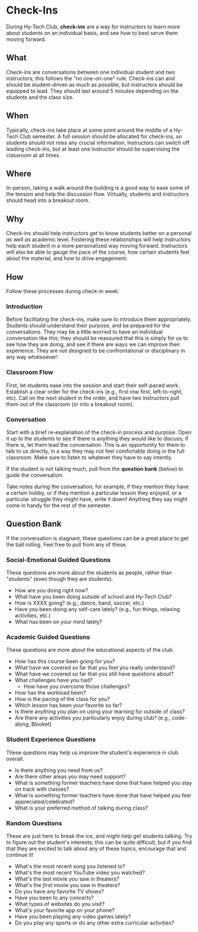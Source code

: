 # Check-Ins
During Hy-Tech Club, **check-ins** are a way for instructors to learn more about students on an individual basis, and see how to best serve them moving forward.

## What
Check-ins are conversations between one individual student and two instructors; this follows the "no one-on-one" rule. Check-ins can and should be student-driven as much as possible, but instructors should be equipped to lead. They should last around 5 minutes depending on the students and the class size.

## When
Typically, check-ins take place at some point around the middle of a Hy-Tech Club semester. A full session should be allocated for check-ins, so students should not miss any crucial information. Instructors can switch off leading check-ins, but at least one instructor should be supervising the classroom at all times.

## Where
In-person, taking a walk around the building is a good way to ease some of the tension and help the discussion flow. Virtually, students and instructors should head into a breakout room.

## Why
Check-ins should help instructors get to know students better on a personal _as well as_ academic level. Fostering these relationships will help instructors help each student in a more personalized way moving forward. Instructors will also be able to gauge the pace of the course, how certain students feel about the material, and how to drive engagement.

## How
Follow these processes during check-in week.

### Introduction
Before facilitating the check-ins, make sure to introduce them appropriately. Students should understand their purpose, and be prepared for the conversations. They may be a little worried to have an individual conversation like this; they should be reassured that this is simply for us to see how they are doing, and see if there are ways we can improve their experience. They are _not_ designed to be confrontational or disciplinary in any way whatsoever!

### Classroom Flow
First, let students ease into the session and start their self-paced work. Establish a clear order for the check-ins (e.g., first row first, left-to-right, etc). Call on the next student in the order, and have two instructors pull them out of the classroom (or into a breakout room).

### Conversation
Start with a brief re-explanation of the check-in process and purpose. Open it up to the students to see if there is anything they would like to discuss; if there is, let them lead the conversation. This is an opportunity for them to talk to us directly, in a way they may not feel comfortable doing in the full classroom. Make sure to listen to whatever they have to say intently.

If the student is not talking much, pull from the **question bank** (below) to guide the conversation.

Take notes during the conversation; for example, if they mention they have a certain hobby, or if they mention a particular lesson they enjoyed, or a particular struggle they might have, write it down! Anything they say might come in handy for the rest of the semester.

## Question Bank
If the conversation is stagnant, these questions can be a great place to get the ball rolling. Feel free to pull from any of these.

### Social-Emotional Guided Questions
These questions are more about the students as people, rather than "students" (even though they are students).

-	How are you doing right now?
-	What have you been doing outside of school and Hy-Tech Club?
-	How is XXXX going? (e.g., dance, band, soccer, etc.)
-	Have you been doing any self-care lately? (e.g., fun things, relaxing activities, etc.)
- What has been on your mind lately?

### Academic Guided Questions
These questions are more about the educational aspects of the club.

-	How has this course been going for you?
-	What have we covered so far that you feel you really understand?
-	What have we covered so far that you still have questions about?
-	What challenges have you had?
    - How have you overcome those challenges?
-	How has the workload been?
-	How is the pacing of the class for you?
-	Which lesson has been your favorite so far? 
-	Is there anything you plan on using your learning for outside of class?
- Are there any activities you particularly enjoy during club? (e.g., code-along, Blooket)

### Student Experience Questions
These questions may help us improve the student's experience in club overall.

-	Is there anything you need from us?
-	Are there other areas you may need support?
-	What is something former teachers have done that have helped you stay on track with classes?
-	What is something former teachers have done that have helped you feel appreciated/celebrated?
-	What is your preferred method of talking during class?

### Random Questions
These are just here to break the ice, and might help get students talking. Try to figure out the student's interests; this can be quite difficult, but if you find that they are excited to talk about any of these topics, encourage that and continue it!

- What's the most recent song you listened to?
- What's the most recent YouTube video you watched?
- What's the last movie you saw in theaters?
- What's the _first_ movie you saw in theaters?
- Do you have any favorite TV shows?
- Have you been to any concerts?
- What types of websites do you visit?
- What's your favorite app on your phone?
- Have you been playing any video games lately?
- Do you play any sports or do any other extra curricular activities?
